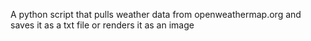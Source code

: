 A python script that pulls weather data from openweathermap.org and saves it as a txt file or renders it as an image
